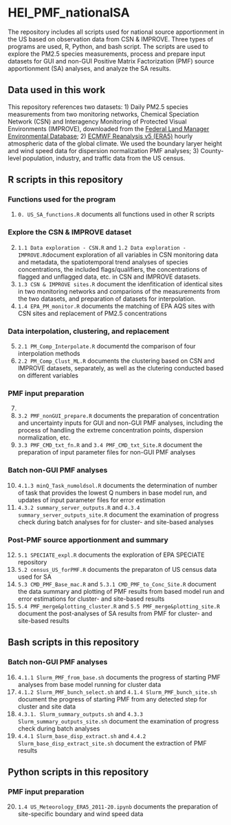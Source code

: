 # HEI_PMF_nationalSA
The repository includes all scripts used for national source apportionment in the US based on observation data from CSN &amp; IMPROVE. Three types of programs are used, R, Python, and bash script. The scripts are used to explore the PM2.5 species measurements, process and prepare input datasets for GUI and non-GUI Positive Matrix Factorization (PMF) source apportionment (SA) analyses, and analyze the SA results.

## Data used in this work
This repository references two datasets: 1) Daily PM2.5 species measurements from two monitoring networks, Chemical Speciation Network (CSN) and Interagency Monitoring of Protected Visual Environments (IMPROVE), downloaded from the [Federal Land Manager Environmental Database](http://views.cira.colostate.edu/fed/QueryWizard/Default.aspx); 2) [ECMWF Reanalysis v5 (ERA5)](https://cds.climate.copernicus.eu/cdsapp#!/dataset/reanalysis-era5-single-levels?tab=form) hourly atmospheric data of the global climate. We used the boundary laryer height and wind speed data for dispersion normalization PMF analyses; 3) County-level population, industry, and traffic data from the US census.

## R scripts in this repository
### Functions used for the program
1. `0. US_SA_functions.R` documents all functions used in other R scripts

### Explore the CSN & IMPROVE dataset
2. `1.1 Data exploration - CSN.R` and `1.2 Data exploration - IMPROVE.R`document exploration of all variables in CSN monitoring data and metadata, the spatiotemporal trend analyses of species concentrations, the included flags/qualifiers, the concentrations of flagged and unflagged data, etc. in CSN and IMPROVE datasets. 
3. `1.3 CSN & IMPROVE sites.R` document the idenfitication of identical sites in two monitoring networks and comparions of the measurements from the two datasets, and preparation of datasets for interpolation.
4. `1.4 EPA_PM_monitor.R` documents the matching of EPA AQS sites with CSN sites and replacement of PM2.5 concentrations
   
### Data interpolation, clustering, and replacement
5. `2.1 PM_Comp_Interpolate.R` documentd the comparison of four interpolation methods
6. `2.2 PM_Comp_Clust_ML.R` documents the clustering based on CSN and IMPROVE datasets, separately, as well as the clutering conducted based on different variables

### PMF input preparation
7. ` `
8. `3.2 PMF_nonGUI_prepare.R` documents the preparation of concentration and uncertainty inputs for GUI and non-GUI PMF analyses, including the process of handling the extreme concentration points, dispersion normalization, etc.
9. `3.3 PMF_CMD_txt_fn.R` and `3.4 PMF_CMD_txt_Site.R` document the preparation of input parameter files for non-GUI PMF analyses

### Batch non-GUI PMF analyses
10. `4.1.3 minQ_Task_numoldsol.R` documents the determination of number of task that provides the lowest Q numbers in base model run, and updates of input parameter files for error estimation
11. `4.3.2 summary_server_outputs.R` and `4.3.4 summary_server_outputs_site.R` document the examination of progress check during batch analyses for for cluster- and site-based analyses

### Post-PMF source apportionment and summary
12. `5.1 SPECIATE_expl.R` documents the exploration of EPA SPECIATE repository
13. `5.2 census_US_forPMF.R` documents the preparaton of US census data used for SA
14. `5.3 CMD_PMF_Base_mac.R` and `5.3.1 CMD_PMF_to_Conc_Site.R` document the data summary and plotting of PMF results from based model run and error estimations for cluster- and site-based results
15. `5.4 PMF_merge&plotting_cluster.R` and `5.5 PMF_merge&plotting_site.R` document the post-analyses of SA results from PMF for cluster- and site-based results

## Bash scripts in this repository

### Batch non-GUI PMF analyses
16. `4.1.1 Slurm_PMF_from_base.sh` documents the progress of starting PMF analyses from base model running for cluster data
17. `4.1.2 Slurm_PMF_bunch_select.sh` and `4.1.4 Slurm_PMF_bunch_site.sh` document the progress of starting PMF from any detected step for cluster and site data
18. `4.3.1. Slurm_summary_outputs.sh` and `4.3.3 Slurm_summary_outputs_site.sh` document the examination of progress check during batch analyses
19. `4.4.1 Slurm_base_disp_extract.sh` and `4.4.2 Slurm_base_disp_extract_site.sh` document the extraction of PMF results

## Python scripts in this repository

### PMF input preparation
20. `1.4 US_Meteorology_ERA5_2011-20.ipynb` documents the preparation of site-specific boundary and wind speed data
